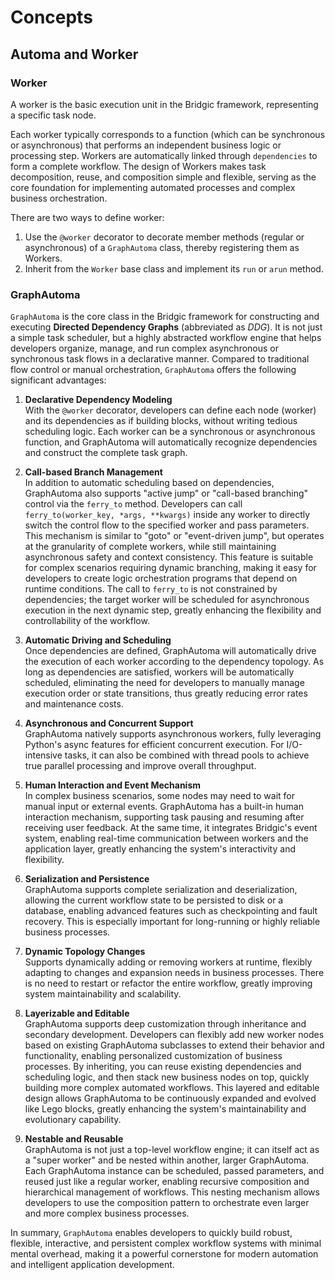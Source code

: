 # Concepts

## Automa and Worker

### Worker

A worker is the basic execution unit in the Bridgic framework, representing a specific task node.

Each worker typically corresponds to a function (which can be synchronous or asynchronous) that performs an independent business logic or processing step. Workers are automatically linked through `dependencies` to form a complete workflow. The design of Workers makes task decomposition, reuse, and composition simple and flexible, serving as the core foundation for implementing automated processes and complex business orchestration.

There are two ways to define worker:

1. Use the `@worker` decorator to decorate member methods (regular or asynchronous) of a `GraphAutoma` class, thereby registering them as Workers.
2. Inherit from the `Worker` base class and implement its `run` or `arun` method.

### GraphAutoma

`GraphAutoma` is the core class in the Bridgic framework for constructing and executing **Directed Dependency Graphs** (abbreviated as *DDG*). It is not just a simple task scheduler, but a highly abstracted workflow engine that helps developers organize, manage, and run complex asynchronous or synchronous task flows in a declarative manner. Compared to traditional flow control or manual orchestration, `GraphAutoma` offers the following significant advantages:

1. **Declarative Dependency Modeling**  
   With the `@worker` decorator, developers can define each node (worker) and its dependencies as if building blocks, without writing tedious scheduling logic. Each worker can be a synchronous or asynchronous function, and GraphAutoma will automatically recognize dependencies and construct the complete task graph.

2. **Call-based Branch Management**  
   In addition to automatic scheduling based on dependencies, GraphAutoma also supports "active jump" or "call-based branching" control via the `ferry_to` method. Developers can call `ferry_to(worker_key, *args, **kwargs)` inside any worker to directly switch the control flow to the specified worker and pass parameters. This mechanism is similar to "goto" or "event-driven jump", but operates at the granularity of complete workers, while still maintaining asynchronous safety and context consistency. This feature is suitable for complex scenarios requiring dynamic branching, making it easy for developers to create logic orchestration programs that depend on runtime conditions. The call to `ferry_to` is not constrained by dependencies; the target worker will be scheduled for asynchronous execution in the next dynamic step, greatly enhancing the flexibility and controllability of the workflow.

3. **Automatic Driving and Scheduling**  
   Once dependencies are defined, GraphAutoma will automatically drive the execution of each worker according to the dependency topology. As long as dependencies are satisfied, workers will be automatically scheduled, eliminating the need for developers to manually manage execution order or state transitions, thus greatly reducing error rates and maintenance costs.

4. **Asynchronous and Concurrent Support**  
   GraphAutoma natively supports asynchronous workers, fully leveraging Python's async features for efficient concurrent execution. For I/O-intensive tasks, it can also be combined with thread pools to achieve true parallel processing and improve overall throughput.

5. **Human Interaction and Event Mechanism**  
   In complex business scenarios, some nodes may need to wait for manual input or external events. GraphAutoma has a built-in human interaction mechanism, supporting task pausing and resuming after receiving user feedback. At the same time, it integrates Bridgic's event system, enabling real-time communication between workers and the application layer, greatly enhancing the system's interactivity and flexibility.

6. **Serialization and Persistence**  
   GraphAutoma supports complete serialization and deserialization, allowing the current workflow state to be persisted to disk or a database, enabling advanced features such as checkpointing and fault recovery. This is especially important for long-running or highly reliable business processes.

7. **Dynamic Topology Changes**  
   Supports dynamically adding or removing workers at runtime, flexibly adapting to changes and expansion needs in business processes. There is no need to restart or refactor the entire workflow, greatly improving system maintainability and scalability.

8. **Layerizable and Editable**  
   GraphAutoma supports deep customization through inheritance and secondary development. Developers can flexibly add new worker nodes based on existing GraphAutoma subclasses to extend their behavior and functionality, enabling personalized customization of business processes. By inheriting, you can reuse existing dependencies and scheduling logic, and then stack new business nodes on top, quickly building more complex automated workflows. This layered and editable design allows GraphAutoma to be continuously expanded and evolved like Lego blocks, greatly enhancing the system's maintainability and evolutionary capability.

9. **Nestable and Reusable**  
   GraphAutoma is not just a top-level workflow engine; it can itself act as a "super worker" and be nested within another, larger GraphAutoma. Each GraphAutoma instance can be scheduled, passed parameters, and reused just like a regular worker, enabling recursive composition and hierarchical management of workflows. This nesting mechanism allows developers to use the composition pattern to orchestrate even larger and more complex business processes.

In summary, `GraphAutoma` enables developers to quickly build robust, flexible, interactive, and persistent complex workflow systems with minimal mental overhead, making it a powerful cornerstone for modern automation and intelligent application development.


